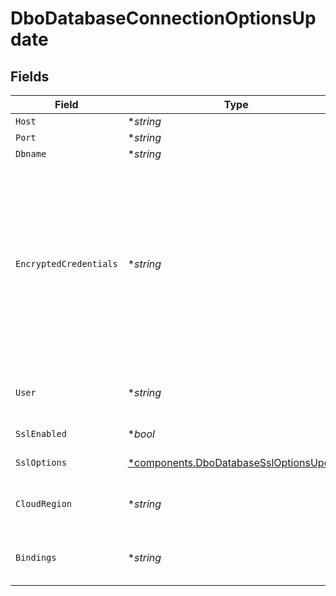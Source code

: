 # DboDatabaseConnectionOptionsUpdate


## Fields

| Field                                                                                                                                                                                                                                                                                                                                                                                                       | Type                                                                                                                                                                                                                                                                                                                                                                                                        | Required                                                                                                                                                                                                                                                                                                                                                                                                    | Description                                                                                                                                                                                                                                                                                                                                                                                                 |
| ----------------------------------------------------------------------------------------------------------------------------------------------------------------------------------------------------------------------------------------------------------------------------------------------------------------------------------------------------------------------------------------------------------- | ----------------------------------------------------------------------------------------------------------------------------------------------------------------------------------------------------------------------------------------------------------------------------------------------------------------------------------------------------------------------------------------------------------- | ----------------------------------------------------------------------------------------------------------------------------------------------------------------------------------------------------------------------------------------------------------------------------------------------------------------------------------------------------------------------------------------------------------- | ----------------------------------------------------------------------------------------------------------------------------------------------------------------------------------------------------------------------------------------------------------------------------------------------------------------------------------------------------------------------------------------------------------- |
| `Host`                                                                                                                                                                                                                                                                                                                                                                                                      | **string*                                                                                                                                                                                                                                                                                                                                                                                                   | :heavy_minus_sign:                                                                                                                                                                                                                                                                                                                                                                                          | Database server host                                                                                                                                                                                                                                                                                                                                                                                        |
| `Port`                                                                                                                                                                                                                                                                                                                                                                                                      | **string*                                                                                                                                                                                                                                                                                                                                                                                                   | :heavy_minus_sign:                                                                                                                                                                                                                                                                                                                                                                                          | Database server port                                                                                                                                                                                                                                                                                                                                                                                        |
| `Dbname`                                                                                                                                                                                                                                                                                                                                                                                                    | **string*                                                                                                                                                                                                                                                                                                                                                                                                   | :heavy_minus_sign:                                                                                                                                                                                                                                                                                                                                                                                          | Database schema name                                                                                                                                                                                                                                                                                                                                                                                        |
| `EncryptedCredentials`                                                                                                                                                                                                                                                                                                                                                                                      | **string*                                                                                                                                                                                                                                                                                                                                                                                                   | :heavy_minus_sign:                                                                                                                                                                                                                                                                                                                                                                                          | Encrypted credentials for connecting to the database server when using basic authentication (username, password)<br/>can be generated using this command:<br/>./dbo-headless-installer -swoparams=<SwoParamasJsonFile> --encrypt-creds --user=<USERNAME> --password=<PASSWORD><br/>Use the dbo-headless-installer binary located at:<br/>https://agent-binaries.cloud.solarwinds.com/?prefix=dbo-headless-installer/latest/ |
| `User`                                                                                                                                                                                                                                                                                                                                                                                                      | **string*                                                                                                                                                                                                                                                                                                                                                                                                   | :heavy_minus_sign:                                                                                                                                                                                                                                                                                                                                                                                          | Username for connecting to database server needed only for auth methods other than basic auth                                                                                                                                                                                                                                                                                                               |
| `SslEnabled`                                                                                                                                                                                                                                                                                                                                                                                                | **bool*                                                                                                                                                                                                                                                                                                                                                                                                     | :heavy_minus_sign:                                                                                                                                                                                                                                                                                                                                                                                          | Enable ssl when agent connects to database server                                                                                                                                                                                                                                                                                                                                                           |
| `SslOptions`                                                                                                                                                                                                                                                                                                                                                                                                | [*components.DboDatabaseSslOptionsUpdate](../../models/components/dbodatabasessloptionsupdate.md)                                                                                                                                                                                                                                                                                                           | :heavy_minus_sign:                                                                                                                                                                                                                                                                                                                                                                                          | SSL connection options, when sslEnabled is true                                                                                                                                                                                                                                                                                                                                                             |
| `CloudRegion`                                                                                                                                                                                                                                                                                                                                                                                               | **string*                                                                                                                                                                                                                                                                                                                                                                                                   | :heavy_minus_sign:                                                                                                                                                                                                                                                                                                                                                                                          | Cloud region in case of database managed by cloud provider, required for IAM authentication                                                                                                                                                                                                                                                                                                                 |
| `Bindings`                                                                                                                                                                                                                                                                                                                                                                                                  | **string*                                                                                                                                                                                                                                                                                                                                                                                                   | :heavy_minus_sign:                                                                                                                                                                                                                                                                                                                                                                                          | binding for packet sniffing for sniffer captureMethod (on-host), example: 0.0.0.0:6379,[::]:6379                                                                                                                                                                                                                                                                                                            |